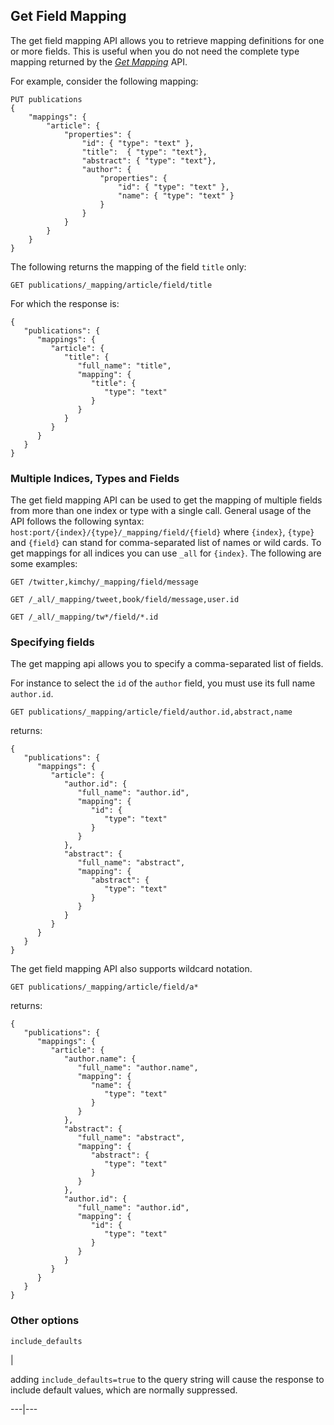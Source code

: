 ## Get Field Mapping

The get field mapping API allows you to retrieve mapping definitions for one or more fields. This is useful when you do not need the complete type mapping returned by the [_Get Mapping_](indices-get-mapping.html) API.

For example, consider the following mapping:
    
    
    PUT publications
    {
        "mappings": {
            "article": {
                "properties": {
                    "id": { "type": "text" },
                    "title":  { "type": "text"},
                    "abstract": { "type": "text"},
                    "author": {
                        "properties": {
                            "id": { "type": "text" },
                            "name": { "type": "text" }
                        }
                    }
                }
            }
        }
    }

The following returns the mapping of the field `title` only:
    
    
    GET publications/_mapping/article/field/title

For which the response is:
    
    
    {
       "publications": {
          "mappings": {
             "article": {
                "title": {
                   "full_name": "title",
                   "mapping": {
                      "title": {
                         "type": "text"
                      }
                   }
                }
             }
          }
       }
    }

### Multiple Indices, Types and Fields

The get field mapping API can be used to get the mapping of multiple fields from more than one index or type with a single call. General usage of the API follows the following syntax: `host:port/{index}/{type}/_mapping/field/{field}` where `{index}`, `{type}` and `{field}` can stand for comma-separated list of names or wild cards. To get mappings for all indices you can use `_all` for `{index}`. The following are some examples:
    
    
    GET /twitter,kimchy/_mapping/field/message
    
    GET /_all/_mapping/tweet,book/field/message,user.id
    
    GET /_all/_mapping/tw*/field/*.id

### Specifying fields

The get mapping api allows you to specify a comma-separated list of fields.

For instance to select the `id` of the `author` field, you must use its full name `author.id`.
    
    
    GET publications/_mapping/article/field/author.id,abstract,name

returns:
    
    
    {
       "publications": {
          "mappings": {
             "article": {
                "author.id": {
                   "full_name": "author.id",
                   "mapping": {
                      "id": {
                         "type": "text"
                      }
                   }
                },
                "abstract": {
                   "full_name": "abstract",
                   "mapping": {
                      "abstract": {
                         "type": "text"
                      }
                   }
                }
             }
          }
       }
    }

The get field mapping API also supports wildcard notation.
    
    
    GET publications/_mapping/article/field/a*

returns:
    
    
    {
       "publications": {
          "mappings": {
             "article": {
                "author.name": {
                   "full_name": "author.name",
                   "mapping": {
                      "name": {
                         "type": "text"
                      }
                   }
                },
                "abstract": {
                   "full_name": "abstract",
                   "mapping": {
                      "abstract": {
                         "type": "text"
                      }
                   }
                },
                "author.id": {
                   "full_name": "author.id",
                   "mapping": {
                      "id": {
                         "type": "text"
                      }
                   }
                }
             }
          }
       }
    }

### Other options

`include_defaults`

| 

adding `include_defaults=true` to the query string will cause the response to include default values, which are normally suppressed.   
  
---|---
